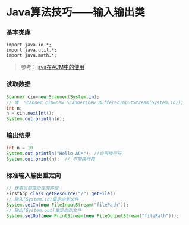 # Java算法技巧——输入输出类

### 基本类库

```
import java.io.*;  
import java.util.*;  
import java.math.*; 
```

> 参考：[java在ACM中的使用](http://blog.csdn.net/sssogs/article/details/8526384)

### 读取数据

```java
Scanner cin=new Scanner(System.in);  
// 或  Scanner cin=new Scanner(new BufferedInputStream(System.in));  
int n;  
n = cin.nextInt();  
System.out.println(n);  
```

### 输出结果

```java
int n = 10
System.out.println("Hello,ACM"); //自带换行符
System.out.print(n);  // 不带换行符
```

### 标准输入输出重定向

```java
// 获取当前类所在的路径
FirstApp.class.getResource("/").getFile()
// 输入(System.in)重定向到文件
System.setIn(new FileInputStream("filePath"));
// 输出(System.out)重定向到文件
System.setOut(new PrintStream(new FileOutputStream("filePath")));
```

